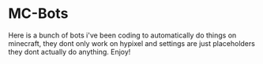 # MC-Bots

Here is a bunch of bots i've been coding to automatically do things on minecraft, they dont only work on hypixel and settings are just placeholders they dont actually do anything. Enjoy!
